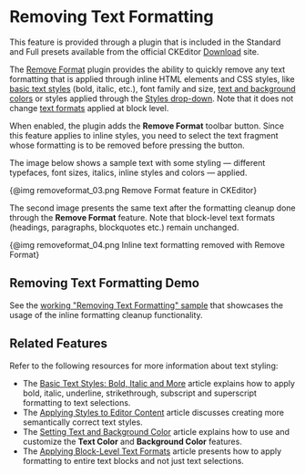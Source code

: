 <!--
Copyright (c) 2003-2014, CKSource - Frederico Knabben. All rights reserved.
For licensing, see LICENSE.md.
-->

# Removing Text Formatting

<p class="requirements">
	This feature is provided through a plugin that is included in the Standard and Full presets available from the official CKEditor <a href="http://ckeditor.com/download">Download</a> site.
</p>

The [Remove Format](http://ckeditor.com/addon/removeformat) plugin provides the ability to quickly remove any text formatting that is applied through inline HTML elements and CSS styles, like [basic text styles](#!/guide/dev_basicstyles) (bold, italic, etc.), font family and size, [text and background colors](#!/guide/dev_colorbutton) or styles applied through the [Styles drop-down](#!/guide/dev_styles). Note that it does not change [text formats](#!/guide/dev_format) applied at block level.

When enabled, the plugin adds the **Remove Format** toolbar button. Since this feature applies to inline styles, you need to select the text fragment whose formatting is to be removed before pressing the button.
 
The image below shows a sample text with some styling &mdash; different typefaces, font sizes, italics, inline styles and colors &mdash; applied.

{@img removeformat_03.png Remove Format feature in CKEditor}

The second image presents the same text after the formatting cleanup done through the **Remove Format** feature. Note that block-level text formats (headings, paragraphs, blockquotes etc.) remain unchanged.

{@img removeformat_04.png Inline text formatting removed with Remove Format}

## Removing Text Formatting Demo 

See the [working "Removing Text Formatting" sample](http://sdk.ckeditor.com/samples/removeformat.html) that showcases the usage of the inline formatting cleanup functionality.

## Related Features

Refer to the following resources for more information about text styling:

* The [Basic Text Styles: Bold, Italic and More](#!/guide/dev_basicstyles) article explains how to apply bold, italic, underline, strikethrough, subscript and superscript formatting to text selections.
* The [Applying Styles to Editor Content](#!/guide/dev_styles) article discusses creating more semantically correct text styles.
* The [Setting Text and Background Color](#!/guide/dev_colorbutton) article explains how to use and customize the **Text Color** and **Background Color** features.
* The [Applying Block-Level Text Formats](#!/guide/dev_format) article presents how to apply formatting to entire text blocks and not just text selections.
